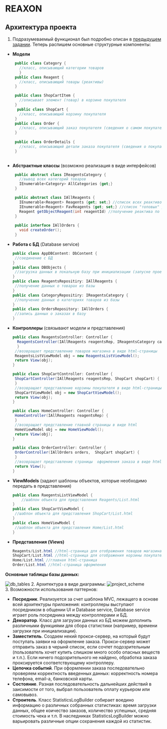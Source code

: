 # REAXON
## Архитектура проекта
1. Подразумеваемый функционал был подробно описан в [предыдущем задании](https://github.com/Anaiya798/CSharp-2/tree/main/hw01/task1). Теперь распишем основные структурные компоненты:
- **Модели**
   ```C#
    public class Category {
      //класс, описывающий категории товаров
      }
    public class Reagent {
      //класс, описывающий товары (реактивы)
    }
   
    public class ShopCartItem {
      //описывает элемент (товар) в корзине покупателя
    }
     public class ShopCart {
      //класс, описывающий корзину покупателя
    }
    public class Order {
      //класс, описывающий заказ покупателя (сведения о самом покупателе)
    }
    
    public class OrderDetails {
      //класс, описывающий детали заказа покупателя (сведения о покупаемых товарах)
    }
    
   ```
- **Абстрактные классы** (возможно реализация в виде интерфейсов)
   ```C#
    public abstract class IReagentsCategory {
      //вывод всех категорий товаров
      IEnumerable<Category> AllCategories {get;}
    }
   ```
   ```C#
    public abstract class IAllReagents {
      IEnumerable<Reagent> Reagents {get; set;} //список всех реактивов
      IEnumerable<Reagent> FavReagents {get; set;} //список "топовых" реактивов, которые будут отображаться
      Reagent getObjectReagent(int reagentId) //получение реактива по id
    }
    
    public interface IAllOrders {
      void createOrder();
    }
   ```
 - **Работа с БД** (Database service)
     ```C#
     public class AppDBContent: DbContent {
      //соединение с БД
     }
     public class DBObjects {
      //загрузка данных в локальную базу при инициализации (запуске проекта)
     }
     public class ReagentsRepositiry: IAllReagents {
      //получение данных о товарах из базы
     }
     public class CategoryRepositiry: IReagentsCategory {
      //получение данных о категориях товаров из базы
     }
     public class OrdersRepository: IAllOrders {
      //запись данных о заказах в базу
     }
     ```
  - **Контроллеры**  (связывают модели и представления)
     ```C#
     public class ReagentsController: Controller {
       ReagentsController(IAllReagents reagentsRep, IReagentsCategory categoryRep) {
       }
      //возвращает представление товаров магазина в виде html-страницы
      ReagentsListViewModel obj = new ReagentsListViewModel();
      return View(obj);
     }
     
     public class ShopCartController: Controller {
      ShopCartController(IAllReagents reagentsRep, ShopCart shopCart) {
      }
      //возвращает представление корзины покупателя в виде html-страницы
      ShopCartViewModel obj = new ShopCartViewModel();
      return View(obj);
     }
     
     public class HomeController: Controller {
      HomeController(IAllReagents reagentsRep) {
      }
      //возвращает представление главной страницы в виде html
      HomeViewModel obj = new HomeViewModel();
      return View(obj);
     }
     
     public class OrderController: Controller {
      OrderController(IAllOrders orders,  ShopCart shopCart) {
      }
      //возвращает представление страницы  оформления заказа в виде html
      return View();
     }
     ```
   - **ViewModels** (задают шаблоны объектов, которые необходимо передать в представления)
     ```C#
     public class RaegentsListViewModel {
         //шаблон объекта для представления Reagents/List.html
     }
     public class ShopCartViewModel {
      //шаблон объекта для представления ShopCart/List.html
     }
     public class HomeViewModel {
      //шаблон объекта для представления Home/List.html
     }
     ```
   - **Представления (Views)** 
     ```C#
     Reagents/List.html //html-страница для отображения товаров магазина 
     ShopCart/List.html //html-страница для отображения корзины покупателя 
     Home/List.html //главная html-страница 
     Order/List.html //html-страница оформления 
     ```
   **Основные таблицы базы данных:**  
   
   ![db_tables](https://github.com/Anaiya798/CSharp-2/blob/main/hw02/task1/imgs/db_tables.png) 
2. Архитектура в виде диаграммы:
![project_scheme](https://github.com/Anaiya798/CSharp-2/blob/main/hw02/task1/imgs/project_scheme.png)  
3. Возможности использования паттернов: 
   - **Посредник**. Реализуется за счет шаблона MVC, лежащего в основе всей архитектуры приложения: контроллеры выступают посредником в общении UI и Database service,
   Database service играет роль посредника между контроллерами и БД.
   - **Декоратор**. Класс для загрузки данных из БД можем дополнить различными функциями для сбора статистики (например, времени загрузки при инициализации).
   - **Заместитель**. Создаем некий прокси-сервер, на который будут поступать заявки на оформление заказа. Прокси-сервер может отправить заказ в черынй список, если сочтет подозрительным (пользователь хочет купить слишком много особо опасных веществ и т.п.). Если ничего подозрительного не найдено, обработка заказа проксируется соответствующему контроллеру.  
   - **Цепочка событий**. При оформлении заказа последовательно проверяем корректность введенных данных: корректность номера телефона, email-а, банковской карты.
   - **Состояние**. Разная последовательность дальнейших действий в заисимости от того, выбрал пользователь оплату курьером или самовывоз.   
   - **Строитель**. Класс StatisticsLogBuilder собирает воедино информацию о различных собранных статистиках: время загрузки данных, общее коичество заказов, количество успешных, средняя стоимость чека и т.п. В наследниках StatisticsLogBuilder можно варьировать различные опции сохранения каждой из статистик.
   
